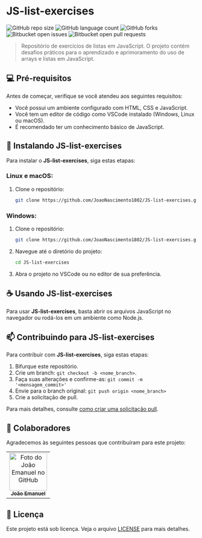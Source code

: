 # JS-list-exercises

![GitHub repo size](https://img.shields.io/github/repo-size/JoaoNascimento1802/JS-list-exercises?style=for-the-badge)
![GitHub language count](https://img.shields.io/github/languages/count/JoaoNascimento1802/JS-list-exercises?style=for-the-badge)
![GitHub forks](https://img.shields.io/github/forks/JoaoNascimento1802/JS-list-exercises?style=for-the-badge)
![Bitbucket open issues](https://img.shields.io/bitbucket/issues/JoaoNascimento1802/JS-list-exercises?style=for-the-badge)
![Bitbucket open pull requests](https://img.shields.io/bitbucket/pr-raw/JoaoNascimento1802/JS-list-exercises?style=for-the-badge)

> Repositório de exercícios de listas em JavaScript. O projeto contém desafios práticos para o aprendizado e aprimoramento do uso de arrays e listas em JavaScript.

## 💻 Pré-requisitos

Antes de começar, verifique se você atendeu aos seguintes requisitos:

- Você possui um ambiente configurado com HTML, CSS e JavaScript.
- Você tem um editor de código como VSCode instalado (Windows, Linux ou macOS).
- É recomendado ter um conhecimento básico de JavaScript.

## 🚀 Instalando JS-list-exercises

Para instalar o **JS-list-exercises**, siga estas etapas:

### Linux e macOS:

1. Clone o repositório:
    ```bash
    git clone https://github.com/JoaoNascimento1802/JS-list-exercises.git
    ```

### Windows:

1. Clone o repositório:
    ```bash
    git clone https://github.com/JoaoNascimento1802/JS-list-exercises.git
    ```

2. Navegue até o diretório do projeto:
    ```bash
    cd JS-list-exercises
    ```

3. Abra o projeto no VSCode ou no editor de sua preferência.

## ☕ Usando JS-list-exercises

Para usar **JS-list-exercises**, basta abrir os arquivos JavaScript no navegador ou rodá-los em um ambiente como Node.js.

## 📫 Contribuindo para JS-list-exercises

Para contribuir com **JS-list-exercises**, siga estas etapas:

1. Bifurque este repositório.
2. Crie um branch: `git checkout -b <nome_branch>`.
3. Faça suas alterações e confirme-as: `git commit -m '<mensagem_commit>'`
4. Envie para o branch original: `git push origin <nome_branch>`
5. Crie a solicitação de pull.

Para mais detalhes, consulte [como criar uma solicitação pull](https://help.github.com/en/github/collaborating-with-issues-and-pull-requests/creating-a-pull-request).

## 🤝 Colaboradores

Agradecemos às seguintes pessoas que contribuíram para este projeto:

<table>
  <tr>
    <td align="center">
      <a href="https://github.com/JoaoNascimento1802">
        <img src="https://i.pinimg.com/736x/6d/83/b9/6d83b96e6f062c57dcbeb3e325ebcd10.jpg" width="100px;" alt="Foto do João Emanuel no GitHub"/><br>
        <sub>
          <b>João Emanuel</b>
        </sub>
      </a>
    </td>
  </tr>
</table>

## 📝 Licença

Este projeto está sob licença. Veja o arquivo [LICENSE](LICENSE.md) para mais detalhes.

